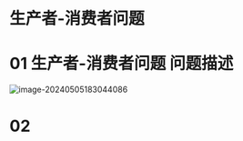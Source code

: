 # 生产者-消费者问题



# 01 生产者-消费者问题 问题描述

![image-20240505183044086](https://cvp.oss-cn-shanghai.aliyuncs.com/picgo/202405051830332.png)



# 02 
